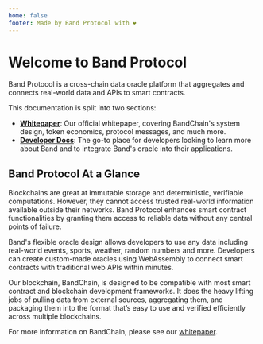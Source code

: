 ```yaml
---
home: false
footer: Made by Band Protocol with ❤️
---
```


# Welcome to Band Protocol

Band Protocol is a cross-chain data oracle platform that aggregates and connects real-world data and APIs to smart contracts.

This documentation is split into two sections:

- [**Whitepaper**](./whitepaper): Our official whitepaper, covering BandChain's system design, token economics, protocol messages, and much more.
- [**Developer Docs**](./developer): The go-to place for developers looking to learn more about Band and to integrate Band's oracle into their applications.

## Band Protocol At a Glance

Blockchains are great at immutable storage and deterministic, verifiable computations. However, they cannot access trusted real-world information available outside their networks. Band Protocol enhances smart contract functionalities by granting them access to reliable data without any central points of failure.

Band's flexible oracle design allows developers to use any data including real-world events, sports, weather, random numbers and more. Developers can create custom-made oracles using WebAssembly to connect smart contracts with traditional web APIs within minutes.

Our blockchain, BandChain, is designed to be compatible with most smart contract and blockchain development frameworks. It does the heavy lifting jobs of pulling data from external sources, aggregating them, and packaging them into the format that’s easy to use and verified efficiently across multiple blockchains.

For more information on BandChain, please see our [whitepaper](./whitepaper).
